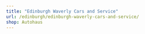 ```yaml
---
title: "Edinburgh Waverly Cars and Service"
url: /edinburgh/edinburgh-waverly-cars-and-service/
shop: Autohaus
---
```

